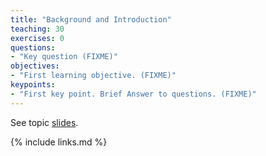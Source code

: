 ```yaml
---
title: "Background and Introduction"
teaching: 30
exercises: 0
questions:
- "Key question (FIXME)"
objectives:
- "First learning objective. (FIXME)"
keypoints:
- "First key point. Brief Answer to questions. (FIXME)"
---
```


See topic [slides](/slides/01-introduction.html).

{% include links.md %}

